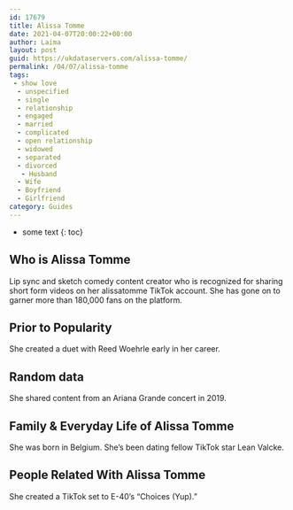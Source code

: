 ```yaml
---
id: 17679
title: Alissa Tomme
date: 2021-04-07T20:00:22+00:00
author: Laima
layout: post
guid: https://ukdataservers.com/alissa-tomme/
permalink: /04/07/alissa-tomme
tags:
 - show love
  - unspecified
  - single
  - relationship
  - engaged
  - married
  - complicated
  - open relationship
  - widowed
  - separated
  - divorced
   - Husband
  - Wife
  - Boyfriend
  - Girlfriend
category: Guides
---
```


* some text
{: toc}


## Who is Alissa Tomme
                  
                  
                  
Lip sync and sketch comedy content creator who is recognized for sharing short form videos on her alissatomme TikTok account. She has gone on to garner more than 180,000 fans on the platform.
                  
              
            
              
            
                
                
                
## Prior to Popularity
                  
                  
                  
She created a duet with Reed Woehrle early in her career.
                  
              
            
              
            
                
                
                
## Random data
                  
                  
                  
She shared content from an Ariana Grande concert in 2019.
                  
              
            
              
            
                
                
                
## Family & Everyday Life of Alissa Tomme
                  
                  
                  
She was born in Belgium. She&#8217;s been dating fellow TikTok star Lean Valcke.
                  
              
            
              
            
                
                
                
## People Related With Alissa Tomme
                  
                  
                  
She created a TikTok set to E-40&#8217;s &#8220;Choices (Yup).&#8221; 
                  
              
            
              
            
                
              
            
              
              
            
            
              
            
          
          
          